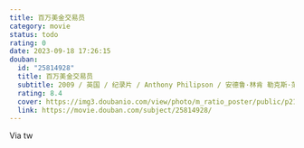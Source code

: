 ```yaml
---
title: 百万美金交易员
category: movie
status: todo
rating: 0
date: 2023-09-18 17:26:15
douban:
  id: "25814928"
  title: 百万美金交易员
  subtitle: 2009 / 英国 / 纪录片 / Anthony Philipson / 安德鲁·林肯 勒克斯·范·德尔登
  rating: 8.4
  cover: https://img3.doubanio.com/view/photo/m_ratio_poster/public/p2167083667.jpg
  link: https://movie.douban.com/subject/25814928/
---
```


Via tw 